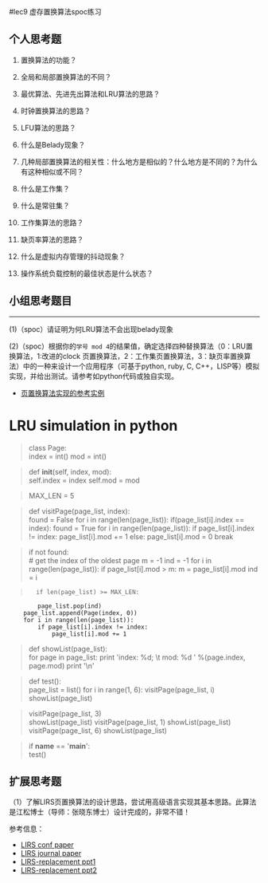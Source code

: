#lec9 虚存置换算法spoc练习

## 个人思考题
1. 置换算法的功能？

2. 全局和局部置换算法的不同？

3. 最优算法、先进先出算法和LRU算法的思路？

4. 时钟置换算法的思路？

5. LFU算法的思路？

6. 什么是Belady现象？

7. 几种局部置换算法的相关性：什么地方是相似的？什么地方是不同的？为什么有这种相似或不同？

8. 什么是工作集？

9. 什么是常驻集？

10. 工作集算法的思路？

11. 缺页率算法的思路？

12. 什么是虚拟内存管理的抖动现象？

13. 操作系统负载控制的最佳状态是什么状态？

## 小组思考题目

----
(1)（spoc）请证明为何LRU算法不会出现belady现象


(2)（spoc）根据你的`学号 mod 4`的结果值，确定选择四种替换算法（0：LRU置换算法，1:改进的clock 页置换算法，2：工作集页置换算法，3：缺页率置换算法）中的一种来设计一个应用程序（可基于python, ruby, C, C++，LISP等）模拟实现，并给出测试。请参考如python代码或独自实现。
 - [页置换算法实现的参考实例](https://github.com/chyyuu/ucore_lab/blob/master/related_info/lab3/page-replacement-policy.py)
 
# LRU simulation in python

> class Page:  
    index = int()
    mod = int()

>    def __init__(self, index, mod):  
        self.index = index
        self.mod = mod

> MAX_LEN = 5  
        
> def visitPage(page_list, index):  
    found = False
    for i in range(len(page_list)):
        if(page_list[i].index == index):
            found = True
            for i in range(len(page_list)):
                if page_list[i].index != index:
                    page_list[i].mod += 1
                else:
                    page_list[i].mod = 0
            break

 >   if not found:  
        # get the index of the oldest page
        m = -1
        ind = -1
        for i in range(len(page_list)):
            if page_list[i].mod > m:
                m = page_list[i].mod
                ind = i

 >       if len(page_list) >= MAX_LEN:
            page_list.pop(ind)
        page_list.append(Page(index, 0))
        for i in range(len(page_list)):
            if page_list[i].index != index:
                page_list[i].mod += 1
        
> def showList(page_list):  
    for page in page_list:
        print 'index: %d; \t mod: %d ' %(page.index, page.mod)
    print '\n'

                
> def test():  
    page_list = list()
    for i in range(1, 6):
        visitPage(page_list, i)
        showList(page_list)

 >   visitPage(page_list, 3)  
    showList(page_list)
    visitPage(page_list, 1)
    showList(page_list)
    visitPage(page_list, 6)
    showList(page_list)


> if __name__ == '__main__':  
    test()

## 扩展思考题
（1）了解LIRS页置换算法的设计思路，尝试用高级语言实现其基本思路。此算法是江松博士（导师：张晓东博士）设计完成的，非常不错！

参考信息：

 - [LIRS conf paper](http://www.ece.eng.wayne.edu/~sjiang/pubs/papers/jiang02_LIRS.pdf)
 - [LIRS journal paper](http://www.ece.eng.wayne.edu/~sjiang/pubs/papers/jiang05_LIRS.pdf)
 - [LIRS-replacement ppt1](http://dragonstar.ict.ac.cn/course_09/XD_Zhang/(6)-LIRS-replacement.pdf)
 - [LIRS-replacement ppt2](http://www.ece.eng.wayne.edu/~sjiang/Projects/LIRS/sig02.ppt)
